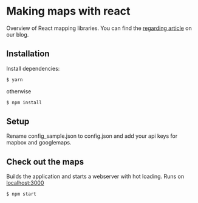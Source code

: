 # Making maps with react

Overview of React mapping libraries. You can find the [regarding article](https://blog.webkid.io/making-maps-with-react) on our blog.

## Installation

Install dependencies:

```sh
$ yarn
```

otherwise

```sh
$ npm install
```
## Setup

Rename config_sample.json to config.json and add your api keys for mapbox and googlemaps.

## Check out the maps

Builds the application and starts a webserver with hot loading.
Runs on [localhost:3000](http://localhost:3000/)

```sh
$ npm start
```
